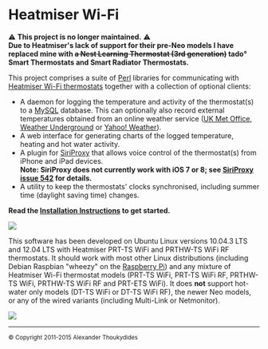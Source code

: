 # Heatmiser Wi-Fi #

:warning: **This project is no longer maintained.** :warning:<br>
**Due to Heatmiser's lack of support for their pre-Neo models I have replaced mine with <strike>a Nest Learning Thermostat (3rd generation)</strike> tado° Smart Thermostats and Smart Radiator Thermostats.**

This project comprises a suite of [Perl](http://www.perl.org/) libraries for communicating with [Heatmiser Wi-Fi thermostats](http://www.heatmiser.co.uk/web/index.php/wifi-thermostats) together with a collection of optional clients:
* A daemon for logging the temperature and activity of the thermostat(s) to a [MySQL](http://dev.mysql.com/) database. This can optionally also record external temperatures obtained from an online weather service ([UK Met Office](http://www.metoffice.gov.uk/datapoint), [Weather Underground](http://www.wunderground.com/weather/api) or [Yahoo! Weather](http://developer.yahoo.com/weather)).
* A web interface for generating charts of the logged temperature, heating and hot water activity.
* A plugin for [SiriProxy](https://github.com/plamoni/SiriProxy) that allows voice control of the thermostat(s) from iPhone and iPad devices.  
  **Note: SiriProxy does not currently work with iOS 7 or 8; see [SiriProxy issue 542](https://github.com/plamoni/SiriProxy/issues/542) for details.**
* A utility to keep the thermostats' clocks synchronised, including summer time (daylight saving time) changes.

**Read the [Installation Instructions](https://github.com/thoukydides/heatmiser-wifi/wiki/Home) to get started.**

![](https://raw.githubusercontent.com/wiki/thoukydides/heatmiser-wifi/architecture.png) 

This software has been developed on Ubuntu Linux versions 10.04.3 LTS and 12.04 LTS with Heatmiser PRT-TS WiFi and PRTHW-TS WiFi RF thermostats. It should work with most other Linux distributions (including Debian Raspbian "wheezy" on the [Raspberry Pi](http://www.raspberrypi.org/)) and any mixture of Heatmiser Wi-Fi thermostat models (PRT-TS WiFi, PRT-TS WiFi RF, PRTHW-TS WiFi, PRTHW-TS WiFi RF and PRT-ETS WiFi). It does **not** support hot-water only models (DT-TS WiFi or DT-TS WiFi RF), the newer Neo models, or any of the wired variants (including Multi-Link or Netmonitor).

![](https://raw.githubusercontent.com/wiki/thoukydides/heatmiser-wifi/chart-ipad-with-siri.png)

***
<sup>© Copyright 2011-2015 Alexander Thoukydides</sup>
